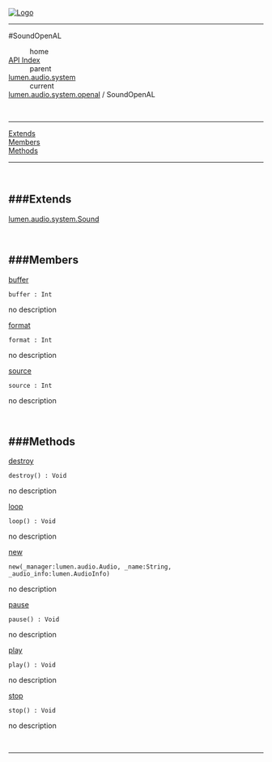 
[![Logo](../../../../../images/logo.png)](../../../../../index.html)

---

#SoundOpenAL


&emsp;&emsp;&emsp;home   
[API Index](../../../../../api/index.html#lumen.audio)   
&emsp;&emsp;&emsp;parent    
[lumen.audio.system](../)     
&emsp;&emsp;&emsp;current    
[lumen.audio.system.openal](./) / SoundOpenAL

<br/>

---


[Extends](#Extends)   
[Members](#Members)   
[Methods](#Methods)   


---

&nbsp;   

<a class="lift" name="Extends" ></a>
###Extends   
---
<a class="lift" name="lumen.audio.system.Sound" href="{{{rel_path}}}api/lumen/audio.system.Sound.html">lumen.audio.system.Sound</a>

&nbsp;   

<a class="lift" name="Members" ></a>
###Members   
---
<a class="lift" name="buffer" href="#buffer">buffer</a>



`buffer : Int`

<span class="small_desc_flat"> no description </span>   

<a class="lift" name="format" href="#format">format</a>



`format : Int`

<span class="small_desc_flat"> no description </span>   

<a class="lift" name="source" href="#source">source</a>



`source : Int`

<span class="small_desc_flat"> no description </span>   

&nbsp;   

<a class="lift" name="Methods" ></a>
###Methods   
---
<a class="lift" name="destroy" href="#destroy">destroy</a>



`destroy() : Void`

<span class="small_desc_flat"> no description </span>   

<a class="lift" name="loop" href="#loop">loop</a>



`loop() : Void`

<span class="small_desc_flat"> no description </span>   

<a class="lift" name="new" href="#new">new</a>



`new(_manager:lumen.audio.Audio, _name:String, _audio_info:lumen.AudioInfo) `

<span class="small_desc_flat"> no description </span>   

<a class="lift" name="pause" href="#pause">pause</a>



`pause() : Void`

<span class="small_desc_flat"> no description </span>   

<a class="lift" name="play" href="#play">play</a>



`play() : Void`

<span class="small_desc_flat"> no description </span>   

<a class="lift" name="stop" href="#stop">stop</a>



`stop() : Void`

<span class="small_desc_flat"> no description </span>   



&nbsp;
&nbsp;
&nbsp;

---  


&nbsp;   
&nbsp;   